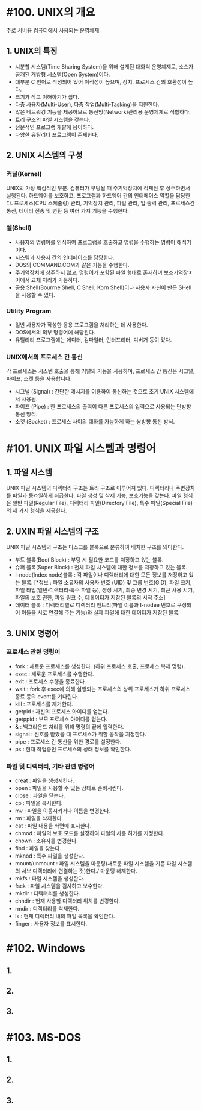 # #100. UNIX의 개요
주로 서버용 컴퓨터에서 사용되는 운영체제.

## 1. UNIX의 특징
- 시분할 시스템(Time Sharing System)을 위해 설계된 대화식 운영체제로, 소스가 공개된 개방형 시스템(Open System)이다.
- 대부분 C 언어로 작성되어 있어 이식성이 높으며, 장치, 프로세스 간의 호환성이 높다.
- 크기가 작고 이해하기가 쉽다.
- 다중 사용자(Multi-User), 다중 작업(Multi-Tasking)을 지원한다.
- 많은 네트워킹 기능을 제공하므로 통신망(Network)관리용 운영체제로 적합하다.
- 트리 구조의 파일 시스템을 갖는다.
- 전문적인 프로그램 개발에 용이하다.
- 다양한 유틸리티 프로그램이 존재한다.

## 2. UNIX 시스템의 구성
### 커널(Kernel)
UNIX의 가장 핵심적인 부분.
컴퓨터가 부팅될 때 주기억장치에 적재된 후 상주하면서 실행된다.
하드웨어를 보호하고, 프로그램과 하드웨어 간의 인터페이스 역할을 담당한다.
프로세스(CPU 스케줄링) 관리, 기억장치 관리, 파일 관리, 입·출력 관리, 프로세스간 통신, 데이터 전송 및 변환 등 여러 가지 기능을 수행한다.
### 쉘(Shell)
- 사용자의 명령어를 인식하여 프로그램을 호출하고 명령을 수행하는 명령어 해석기이다.
- 시스템과 사용자 간의 인터페이스를 담당한다.
- DOS의 COMMAND.COM과 같은 기능을 수행한다.
- 주기억장치에 상주하지 않고, 명령어가 포함된 파일 형태로 존재하며 보조기억장ㅊ이에서 교체 처리가 가능하다.
- 공용 Shell(Bourrne Shell, C Shell, Korn Shell)이나 사용자 자신이 만든 SHell을 사용할 수 있다.
### Utility Program
- 일반 사용자가 작성한 응용 프로그램을 처리하는 데 사용한다.
- DOS에서의 외부 명령어에 해당된다.
- 유틸리티 프로그램에는 에디터, 컴파일러, 인터프리터, 디버거 등이 있다.

### UNIX에서의 프로세스 간 통신
각 프로세스는 시스템 호출을 통해 커널의 기능을 사용하며, 프로세스 간 통신은 시그널, 파이프, 소켓 등을 사용합니다.
- 시그널 (Signal) : 간단한 메시지를 이용하여 통신하는 것으로 초기 UNIX 시스템에서 사용됨.
- 파이프 (Pipe) : 한 프로세스의 출력이 다른 프로세스의 입력으로 사용되는 단방향 통신 방식.
- 소켓 (Socket) : 프로세스 사이의 대화를 가능하게 하는 쌍방향 통신 방식.


# #101. UNIX 파일 시스템과 명령어
## 1. 파일 시스템
UNIX 파일 시스템의 디렉터리 구조는 트리 구조로 이루어져 있다.
디렉터리나 주변장치를 파일과 동ㅇ일하게 취급한다.
파일 생성 및 삭제 기능, 보호기능을 갖는다.
파일 형식은 일반 파일(Regular File), 디렉터리 파일(Directory File), 특수 파일(Special File)의 세 가지 형식을 제공한다.

## 2. UXIN 파일 시스템의 구조
UNIX 파일 시스템의 구조는 디스크를 블록으로 분류하여 배치한 구조를 의미한다.
- 부트 블록(Boot Block) : 부팅 시 필요한 코드를 저장하고 있는 블록.
- 슈퍼 블록(Super Block) : 전체 파일 시스템에 대한 정보를 저장하고 있는 블록.
- I-node(Index node)블록 : 각 파일이나 디렉터리에 대한 모든 정보를 저장하고 있는 블록. [*정보 : 파일 소유자의 사용자 번호 (UID) 및 그룹 번호(GID), 파일 크기, 파일 타입(일반·디렉터리·특수 파일 등), 생성 시기, 최종 변경 시기, 최근 사용 시기, 파일의 보호 권한, 파일 링크 수, 데ㅐ이터가 저장된 블록의 시작 주소]
- 데이터 블록 : 디렉터리별로 디렉터리 엔트리(파일 이름과 I-nodee 번호로 구성되어 이들을 서로 연결해 주는 기능)와 실제 파일에 대한 데이터가 저장된 블록.

## 3. UNIX 명령어
### 프로세스 관련 명령어
- fork : 새로운 프로세스를 생성한다. (하위 프로세스 호출, 프로세스 복제 명령).
- exec : 새로운 프로세스를 수행한다.
- exit : 프로세스 수행을 종료한다.
- wait : fork 후 exec에 의해 실행되는 프로세스의 상위 프로세스가 하위 프로세스 종료 등의 event를 기다린다.
- kill : 프로세스를 제거한다.
- getpid : 자신의 프로세스 아이디를 얻는다.
- getppid : 부모 프로세스 아이디를 얻는다.
- & : 백그라운드 처리를 위해 명령의 끝에 입력한다.
- signal : 신호를 받았을 때 프로세스가 취할 동작을 지정한다.
- pipe : 프로세스 간 통신을 위한 경로를 설정한다.
- ps : 현재 작업중인 프로세스의 상태 정보를 확인한다.

### 파일 및 디렉터리, 기타 관련 명령어
- creat : 파일을 생성시킨다.
- open : 파일을 사용할 수 있는 상태로 준비시킨다.
- close : 파일을 닫는다.
- cp : 파일을 복사한다.
- mv : 파일을 이동시키거나 이름을 변경한다.
- rm : 파일을 삭제한다.
- cat : 파일 내용을 화면에 표시한다.
- chmod : 파일의 보호 모드를 설정하여 파일의 사용 허가를 지정한다.
- chown : 소유자를 변경한다.
- find : 파일을 찾는다.
- mknod : 특수 파일을 생성한다.
- mount/unmount : 파일 시스템을 마운팅(새로운 파일 시스템을 기존 파일 시스템의 서브 디렉터리에 연결하는 것)한다./ 마운팅 해제한다.
- mkfs : 파일 시스템을 생성한다.
- fsck : 파일 시스템을 검사하고 보수한다.
- mkdir : 디렉터리를 생성한다.
- chhdir : 현재 사용할 디렉터리 위치를 변경한다.
- rmdir : 디렉터리를 삭제한다.
- ls : 현재 디렉터리 내의 파일 목록을 확인한다.
- finger : 사용자 정보를 표시한다.

# #102. Windows

## 1.

## 2.

## 3.


# #103. MS-DOS

## 1.

## 2.

## 3.